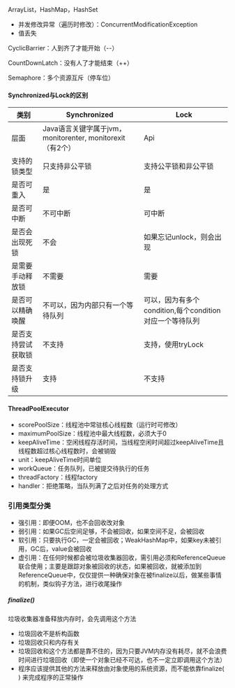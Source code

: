 

ArrayList，HashMap，HashSet

* 并发修改异常（遍历时修改）：ConcurrentModificationException
* 值丢失

CyclicBarrier：人到齐了才能开始（--）

CountDownLatch：没有人了才能结束（++）

Semaphore：多个资源互斥（停车位）



#### Synchronized与Lock的区别



| 类别               | Synchronized                                               | Lock                                                    |
| ------------------ | ---------------------------------------------------------- | ------------------------------------------------------- |
| 层面               | Java语言关键字属于jvm，monitorenter, monitorexit （有2个） | Api                                                     |
| 支持的锁类型       | 只支持非公平锁                                             | 支持公平锁和非公平锁                                    |
| 是否可重入         | 是                                                         | 是                                                      |
| 是否可中断         | 不可中断                                                   | 可中断                                                  |
| 是否会出现死锁     | 不会                                                       | 如果忘记unlock，则会出现                                |
| 是需要手动释放锁   | 不需要                                                     | 需要                                                    |
| 是否可以精确唤醒   | 不可以，因为内部只有一个等待队列                           | 可以，因为有多个condition,每个condition对应一个等待队列 |
| 是否支持尝试获取锁 | 不支持                                                     | 支持，使用tryLock                                       |
| 是否支持锁升级     | 支持                                                       | 不支持                                                  |



#### ThreadPoolExecutor

* scorePoolSize：线程池中常驻核心线程数（运行时可修改）
* maximumPoolSize：线程池中最大线程数，必须大于0
* keepAliveTime：空闲线程存活时间，当线程空闲时间超过keepAliveTime且线程数超过核心线程数时，会被销毁
* unit：keepAliveTime时间单位
* workQueue：任务队列，已被提交待执行的任务
* threadFactory：线程factory
* handler：拒绝策略，当队列满了之后对任务的处理方式

### 引用类型分类

* 强引用：即便OOM，也不会回收改对象
* 弱引用：如果GC后空间足够，不会被回收，如果空间不足，会被回收
* 软引用：只要执行GC，一定会被回收；WeakHashMap中，如果key未被引用，GC后，value会被回收
* 虚引用：在任何时候都会被垃圾收集器回收，需引用必须和ReferenceQueue联合使用；主要是跟踪对象被回收的状态，如果被回收，就被添加到ReferenceQueue中，仅仅提供一种确保对象在被finalize以后，做某些事情的机制，类似钩子方法，进行收尾操作

##### finalize()

垃圾收集器准备释放内存时，会先调用这个方法

* 垃圾回收不是析构函数
* 垃圾回收只和内存有关
* 垃圾回收和这个方法都是靠不住的，因为只要JVM内存没有耗尽，就不会浪费时间进行垃圾回收（即使一个对象已经不可达，也不一定立即调用这个方法）
* 程序应该提供其他的方法来释放由对象使用的系统资源，而不能依靠finalize( ) 来完成程序的正常操作







